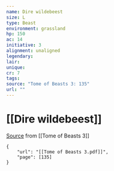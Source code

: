 ```yaml
---
name: Dire wildebeest
size: L
type: Beast
environment: grassland
hp: 150
ac: 14
initiative: 3
alignment: unaligned
legendary: 
lair: 
unique: 
cr: 7
tags: 
source: "Tome of Beasts 3: 135"
url: ""
---
```

# [[Dire wildebeest]]

[Source](zotero://open-pdf/library/items/BLGR9HVR?page=135) from [[Tome of Beasts 3]]

```pdf
{
	"url": "[[Tome of Beasts 3.pdf]]",
	"page": [135]
}
```

